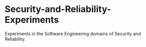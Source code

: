 # Security-and-Reliability-Experiments
Experiments in the Software Engineering domains of Security and Reliability.
